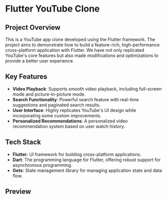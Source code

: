 # Flutter YouTube Clone

## Project Overview

This is a YouTube app clone developed using the Flutter framework. The project aims to demonstrate how to build a feature-rich, high-performance cross-platform application with Flutter. We have not only replicated YouTube's core features but also made modifications and optimizations to provide a better user experience.

## Key Features

- **Video Playback**: Supports smooth video playback, including full-screen mode and picture-in-picture mode.
- **Search Functionality**: Powerful search feature with real-time suggestions and paginated search results.
- **User Interface**: Highly replicates YouTube's UI design while incorporating some custom improvements.
- **Personalized Recommendations**: A personalized video recommendation system based on user watch history.

## Tech Stack

- **Flutter**: UI framework for building cross-platform applications.
- **Dart**: The programming language for Flutter, offering robust support for asynchronous programming.
- **Getx**: State management library for managing application state and data flow.

## Preview
